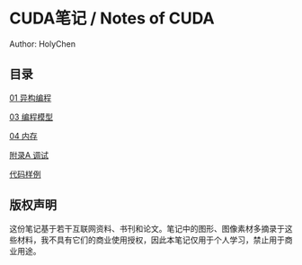 # CUDA笔记 / Notes of CUDA

Author: HolyChen

## 目录

[01 异构编程](./cuda_01.md)


[03 编程模型](./cuda_03.md)

[04 内存](./cuda_04.md)

[附录A 调试](./cuda_appendix_A.md)

[代码样例](./code/samples/readme.md)

## 版权声明

这份笔记基于若干互联网资料、书刊和论文。笔记中的图形、图像素材多摘录于这些材料，我不具有它们的商业使用授权，因此本笔记仅用于个人学习，禁止用于商业用途。

